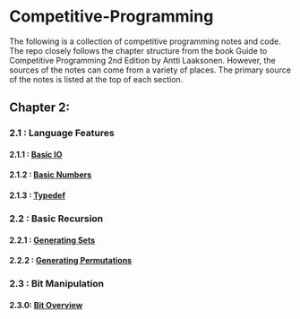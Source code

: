 # Competitive-Programming
The following is a collection of competitive programming notes and code.  The repo closely follows the chapter structure from the book Guide to Competitive Programming 2nd Edition by Antti Laaksonen.  However, the sources of the notes can come from a variety of places.  The primary source of the notes is listed at the top of each section.

## Chapter 2:
### 2.1 : Language Features
#### 2.1.1 : [Basic IO](https://github.com/paulburgess1357/Competitive-Programming/blob/master/Competitive-Programming/Chapter2/2_1_1_Basic_IO.hpp)
#### 2.1.2 : [Basic Numbers](https://github.com/paulburgess1357/Competitive-Programming/blob/master/Competitive-Programming/Chapter2/2_1_2_Basic_Numbers.hpp)
#### 2.1.3 : [Typedef](https://github.com/paulburgess1357/Competitive-Programming/blob/master/Competitive-Programming/Chapter2/2_1_3_TypeDef.hpp)
### 2.2 : Basic Recursion
#### 2.2.1 : [Generating Sets](https://github.com/paulburgess1357/Competitive-Programming/blob/master/Competitive-Programming/Chapter2/2_2_1_Recursion_Subsets.hpp)
#### 2.2.2 : [Generating Permutations](https://github.com/paulburgess1357/Competitive-Programming/blob/master/Competitive-Programming/Chapter2/2_2_2_Recursion_Permutations.hpp)
### 2.3 : Bit Manipulation
#### 2.3.0: [Bit Overview](https://github.com/paulburgess1357/Competitive-Programming/blob/master/Competitive-Programming/Chapter2/2_3_0_Bit_Manipulation.hpp)
